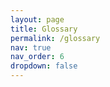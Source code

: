 ```yaml
---
layout: page
title: Glossary
permalink: /glossary
nav: true
nav_order: 6
dropdown: false
---
```

<!--will consult with team on what terms should be listed
# A 


# B



# C

# D


.
.
.
.
